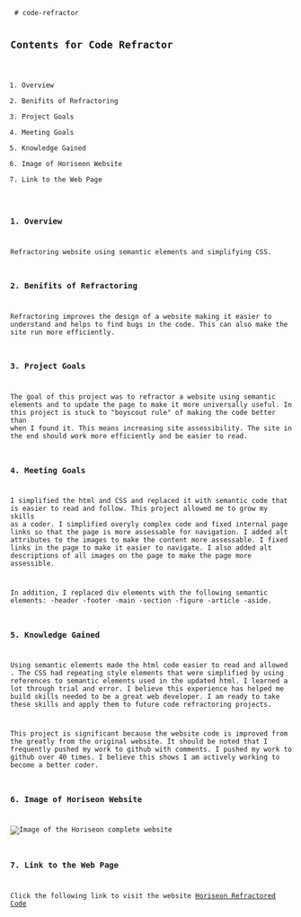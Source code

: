 <Code Refractor Project>
 # code-refractor

## Contents for Code Refractor
1. Overview
2. Benifits of Refractoring
3. Project Goals
4. Meeting Goals
5. Knowledge Gained
6. Image of Horiseon Website
7. Link to the Web Page

### 1. Overview
Refractoring website using semantic elements and simplifying CSS.

### 2. Benifits of Refractoring
Refractoring improves the design of a website making it easier to understand and helps to find bugs in the code. This can also make the site run more efficiently.

### 3. Project Goals 
The goal of this project was to refractor a website using semantic elements and to update the page to make it more universally useful. In this project is stuck to "boyscout rule" of making the code better than when I found it. This means increasing site assessibility. The site in the end should work more efficiently and be easier to read.

### 4. Meeting Goals
I simplified the html and CSS and replaced it with semantic code that is easier to read and follow. This project allowed me to grow my skills as a coder. I simplified overyly complex code and fixed internal page links so that the page is more assessable for navigation. I added alt attributes to the images to make the content more assessable. I fixed links in the page to make it easier to navigate. I also added alt descriptions of all images on the page to make the page more assessible.

In addition, I replaced div elements with the following semantic elements: -header -footer -main -section -figure -article -aside.

### 5. Knowledge Gained
 Using semantic elements made the html code easier to read and allowed . The CSS had repeating style elements that were simplified by using references to semantic elements used in the updated html. I learned a lot through trial and error. I believe this experience has helped me build skills needed to be a great web developer. I am ready to take these skills and apply them to future code refractoring projects.

 This project is significant because the website code is improved from the greatly from the original website. It should be noted that I frequently pushed my work to github with comments. I pushed my work to github over 40 times. I believe this shows I am actively working to become a better coder.

### 6. Image of Horiseon Website
![Image of the Horiseon complete website](./assets/images/horiseon_website_screenshot.jpeg)

### 7. Link to the Web Page
  Click the following link to visit the website [Horiseon Refractored Code](https://grave019.github.io/code-refractor/)
